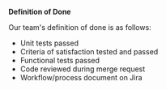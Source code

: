 **Definition of Done**

Our team's definition of done is as follows:

- Unit tests passed
- Criteria of satisfaction tested and passed
- Functional tests passed
- Code reviewed during merge request 
- Workflow/process document on Jira



